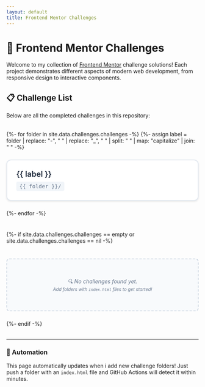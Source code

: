 ```yaml
---
layout: default
title: Frontend Mentor Challenges
---
```


# 🎨 Frontend Mentor Challenges

Welcome to my collection of [Frontend Mentor](https://www.frontendmentor.io) challenge solutions! Each project demonstrates different aspects of modern web development, from responsive design to interactive components.

## 📋 Challenge List

Below are all the completed challenges in this repository:

<style>
.challenge-grid {
    display: grid;
    grid-template-columns: repeat(auto-fill, minmax(300px, 1fr));
    gap: 1.5rem;
    margin: 2rem 0;
}

.challenge-card {
    border: 2px solid #e2e8f0;
    border-radius: 12px;
    padding: 1.5rem;
    transition: all 0.3s ease;
    text-decoration: none;
    display: block;
    background: #ffffff;
    box-shadow: 0 2px 4px rgba(0,0,0,0.1);
}

.challenge-card:hover {
    transform: translateY(-2px);
    box-shadow: 0 8px 25px rgba(0,0,0,0.15);
    border-color: #3b82f6;
    text-decoration: none;
}

.challenge-title {
    font-size: 1.25rem;
    font-weight: 600;
    color: #1e293b;
    margin-bottom: 0.5rem;
}

.challenge-path {
    font-family: 'SF Mono', 'Monaco', 'Inconsolata', 'Roboto Mono', monospace;
    font-size: 0.875rem;
    color: #64748b;
    background: #f1f5f9;
    padding: 0.25rem 0.5rem;
    border-radius: 4px;
    display: inline-block;
}

.no-challenges {
    text-align: center;
    color: #64748b;
    font-style: italic;
    padding: 3rem;
    background: #f8fafc;
    border-radius: 8px;
    border: 2px dashed #cbd5e1;
}

@media (max-width: 768px) {
    .challenge-grid {
        grid-template-columns: 1fr;
        gap: 1rem;
    }
    
    .challenge-card {
        padding: 1rem;
    }
}
</style>

<div class="challenge-grid">
{%- for folder in site.data.challenges.challenges -%}
    {%- assign label = folder
            | replace: "-", " "
            | replace: "_", " "
            | split: " "
            | map: "capitalize"
            | join: " "
    -%}
    <a href="{{ '/' | append: folder | append: '/' | relative_url }}" class="challenge-card">
        <div class="challenge-title">{{ label }}</div>
        <div class="challenge-path">{{ folder }}/</div>
    </a>
{%- endfor -%}

{%- if site.data.challenges.challenges == empty or site.data.challenges.challenges == nil -%}
<div class="no-challenges">
🔍 No challenges found yet.<br>
<small>Add folders with <code>index.html</code> files to get started!</small>
</div>
{%- endif -%}
</div>

---

### 🤖 Automation

This page automatically updates when i add new challenge folders! Just push a folder with an `index.html` file and GitHub Actions will detect it within minutes.